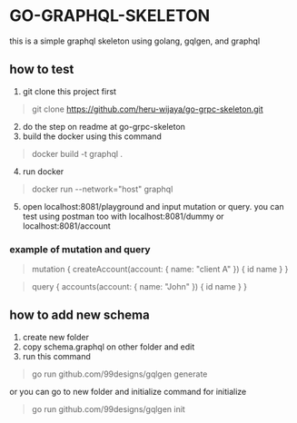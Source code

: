 # GO-GRAPHQL-SKELETON

this is a simple graphql skeleton using golang, gqlgen, and graphql

## how to test
1. git clone this project first
> git clone https://github.com/heru-wijaya/go-grpc-skeleton.git
2. do the step on readme at go-grpc-skeleton
3. build the docker using this command
> docker build -t graphql .
4. run docker
> docker run --network="host" graphql
5. open localhost:8081/playground and input mutation or query.
you can test using postman too with localhost:8081/dummy or localhost:8081/account 

### example of mutation and query
> mutation {
  createAccount(account: { name: "client A" }) {
    id
    name
  }
}

> query {
  accounts(account: { name: "John" }) {
    id
    name
  }
}

## how to add new schema
1. create new folder
2. copy schema.graphql on other folder and edit
3. run this command
> go run github.com/99designs/gqlgen generate

or you can go to new folder and initialize
command for initialize
> go run github.com/99designs/gqlgen init

